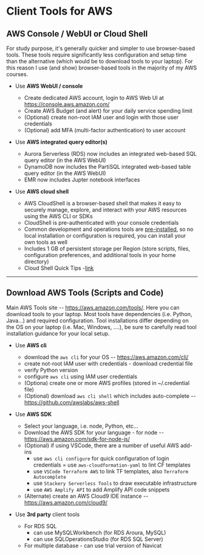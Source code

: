# Client Tools for AWS

## AWS Console / WebUI or Cloud Shell

For study purpose, it's generally quicker and simpler to use browser-based tools.  These tools require significantly less configuration and setup time than the alternative (which would be to download tools to your laptop).  For this reason I use (and show) browser-based tools in the majority of my AWS courses.  

- Use **AWS WebUI / console**
    - Create dedicated AWS account, login to AWS Web UI at https://console.aws.amazon.com/
    - Create AWS Budget (and alert) for your daily service spending limit
    - (Optional) create non-root IAM user and login with those user credentials
    - (Optional) add MFA (multi-factor authentication) to user account 
    
 - Use **AWS integrated query editor(s)**
    - Aurora Serverless (RDS) now includes an integrated web-based SQL query editor (in the AWS WebUI)
    - DynamoDB now includes the PartiSQL integrated web-based table query editor (in the AWS WebUI)
    - EMR now includes Jupter notebook interfaces
    
 - Use **AWS cloud shell**
    - AWS CloudShell is a browser-based shell that makes it easy to securely manage, explore, and interact with your AWS resources using the AWS CLI or SDKs
    - CloudShell is pre-authenticated with your console credentials
    - Common development and operations tools are [pre-installed](https://docs.aws.amazon.com/cloudshell/latest/userguide/vm-specs.html), so no local installation or configuration is required, you can install your own tools as well
    - Includes 1 GB of persistent storage per Region (store scripts, files, configuration preferences, and additional tools in your home directory)
    - Cloud Shell Quick Tips -[link](https://dev.to/lynnlangit/aws-cloud-shell-quick-tips-1n5o)
    
---

## Download AWS Tools (Scripts and Code)

Main AWS Tools site -- https://aws.amazon.com/tools/.  Here you can download tools to your laptop.  Most tools have dependencies (i.e. Python, Java...) and required configuration.  Tool installations differ depending on the OS on your laptop (i.e. Mac, Windows, ....), be sure to carefully read tool installation guidance for your local setup.  

- Use **AWS cli**
    - download the `aws cli` for your OS -- https://aws.amazon.com/cli/
    - create not-root IAM user with credentials - download credential file
    - verify Python version 
    - configure `aws cli` using IAM user credentials
    - (Optiona) create one or more AWS profiles (stored in ~/.credential file)
    - (Optional) download `aws cli shell` which includes auto-complete -- https://github.com/awslabs/aws-shell

- Use **AWS SDK**
    - Select your language, i.e. node, Python, etc...
    - Download the AWS SDK for your language - for node -- https://aws.amazon.com/sdk-for-node-js/
    - (Optional) if using VSCode, there are a number of useful AWS add-ins
        - use `aws cli configure` for quick configuration of login credentials
        = use `aws-cloudformation-yaml` to lint CF templates
        - use `VSCode Terraform AWS` to link TF templates, also `Terraform Autocomplete`
        - use `Stackery Serverless Tools` to draw executable infrastructure
        - use `AWS Amplify API` to add Amplify API code snippets
    - (Alternate) create an AWS Cloud9 IDE instance -- https://aws.amazon.com/cloud9/

- Use **3rd party** client tools
    - For RDS SQL 
        - can use MySQLWorkbench (for RDS Aroura, MySQL)
        - can use SQLOperationsStudio (for RDS SQL Server)
    - For multiple database - can use trial version of Navicat
